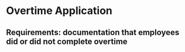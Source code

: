 # Overtime Application

## Requirements: documentation that employees did or did not complete overtime



